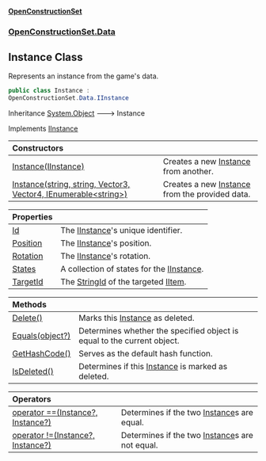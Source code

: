 #### [OpenConstructionSet](index.md 'index')
### [OpenConstructionSet.Data](index.md#OpenConstructionSet_Data 'OpenConstructionSet.Data')
## Instance Class
Represents an instance from the game's data.  
```csharp
public class Instance :
OpenConstructionSet.Data.IInstance
```

Inheritance [System.Object](https://docs.microsoft.com/en-us/dotnet/api/System.Object 'System.Object') &#129106; Instance  

Implements [IInstance](iPF4C0hGFCtE+fnDX2Ag5w.md 'OpenConstructionSet.Data.IInstance')  

| Constructors | |
| :--- | :--- |
| [Instance(IInstance)](v44M0d22RbVSb5h1OVMj4Q.md 'OpenConstructionSet.Data.Instance.Instance(OpenConstructionSet.Data.IInstance)') | Creates a new [Instance](XoCYM4Zu_75pHW5Xla9kmw.md 'OpenConstructionSet.Data.Instance') from another.<br/> |
| [Instance(string, string, Vector3, Vector4, IEnumerable&lt;string&gt;)](PLthRIt+pqzmL1K3J7NFBA.md 'OpenConstructionSet.Data.Instance.Instance(string, string, OpenConstructionSet.Data.Vector3, OpenConstructionSet.Data.Vector4, System.Collections.Generic.IEnumerable&lt;string&gt;)') | Creates a new [Instance](XoCYM4Zu_75pHW5Xla9kmw.md 'OpenConstructionSet.Data.Instance') from the provided data.<br/> |

| Properties | |
| :--- | :--- |
| [Id](M0bwon_1HhfBcbdkQCMGyw.md 'OpenConstructionSet.Data.Instance.Id') | The [IInstance](iPF4C0hGFCtE+fnDX2Ag5w.md 'OpenConstructionSet.Data.IInstance')'s unique identifier.<br/> |
| [Position](XPCn+vBrFEYEPRxEJb9f_Q.md 'OpenConstructionSet.Data.Instance.Position') | The [IInstance](iPF4C0hGFCtE+fnDX2Ag5w.md 'OpenConstructionSet.Data.IInstance')'s position.<br/> |
| [Rotation](6qz7RNqOGaez3VaVNeao3w.md 'OpenConstructionSet.Data.Instance.Rotation') | The [IInstance](iPF4C0hGFCtE+fnDX2Ag5w.md 'OpenConstructionSet.Data.IInstance')'s rotation.<br/> |
| [States](WZBmslqms3fnMjriI2oxRA.md 'OpenConstructionSet.Data.Instance.States') | A collection of states for the [IInstance](iPF4C0hGFCtE+fnDX2Ag5w.md 'OpenConstructionSet.Data.IInstance').<br/> |
| [TargetId](JWJsZyOBym9bvoC0u09rFQ.md 'OpenConstructionSet.Data.Instance.TargetId') | The [StringId](C7NXJeVk4qI07BbFStgaIg.md 'OpenConstructionSet.Data.IItem.StringId') of the targeted [IItem](1xw59+1PxAxgqAyD92DMNg.md 'OpenConstructionSet.Data.IItem').<br/> |

| Methods | |
| :--- | :--- |
| [Delete()](Kq3m8e7GNy2yICxcr+mbzQ.md 'OpenConstructionSet.Data.Instance.Delete()') | Marks this [Instance](XoCYM4Zu_75pHW5Xla9kmw.md 'OpenConstructionSet.Data.Instance') as deleted.<br/> |
| [Equals(object?)](Qw4tTfQEuDuPnQZ1huolDg.md 'OpenConstructionSet.Data.Instance.Equals(object?)') | Determines whether the specified object is equal to the current object. |
| [GetHashCode()](oDSUNUkgnTugMmdkVQcceA.md 'OpenConstructionSet.Data.Instance.GetHashCode()') | Serves as the default hash function. |
| [IsDeleted()](WeSkSBqK8IBz+ubVPPgF4g.md 'OpenConstructionSet.Data.Instance.IsDeleted()') | Determines if this [Instance](XoCYM4Zu_75pHW5Xla9kmw.md 'OpenConstructionSet.Data.Instance') is marked as deleted.<br/> |

| Operators | |
| :--- | :--- |
| [operator ==(Instance?, Instance?)](Bb0AZa+ycUu_pyOQsrDwQw.md 'OpenConstructionSet.Data.Instance.op_Equality(OpenConstructionSet.Data.Instance?, OpenConstructionSet.Data.Instance?)') | Determines if the two [Instance](XoCYM4Zu_75pHW5Xla9kmw.md 'OpenConstructionSet.Data.Instance')s are equal.<br/> |
| [operator !=(Instance?, Instance?)](GPrVNO4nGSe7qmbXVRABhw.md 'OpenConstructionSet.Data.Instance.op_Inequality(OpenConstructionSet.Data.Instance?, OpenConstructionSet.Data.Instance?)') | Determines if the two [Instance](XoCYM4Zu_75pHW5Xla9kmw.md 'OpenConstructionSet.Data.Instance')s are not equal.<br/> |

